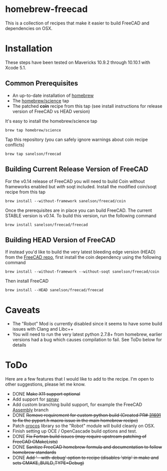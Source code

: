 # homebrew-freecad

This is a collection of recipes that make it easier to build FreeCAD and dependencies on OSX.

# Installation

These steps have been tested on Mavericks 10.9.2 through 10.10.1 with Xcode 5.1.

## Common Prerequisites

* An up-to-date installation of [homebrew](http://brew.sh)
* The [homebrew/science](https://github.com/Homebrew/homebrew-science) tap
* The patched **coin** recipe from this tap (see install instructions for release version of FreeCAD vs HEAD version)

It's easy to install the homebrew/science tap

    brew tap homebrew/science

Tap this repository (you can safely ignore warnings about coin recipe conflicts)

    brew tap sanelson/freecad

## Building Current Release Version of FreeCAD

For the v0.14 release of FreeCAD you will need to build Coin without frameworks enabled but *with* soqt included.  Install the modified coin/soqt recipe from this tap

    brew install --without-framework sanelson/freecad/coin

Once the prerequisites are in place you can build FreeCAD.  The current STABLE version is v0.14.  To build this version, run the following command

    brew install sanelson/freecad/freecad

## Building HEAD Version of FreeCAD

If instead you'd like to build the very latest bleeding edge version (HEAD) from the [FreeCAD repo](https://github.com/FreeCAD/FreeCAD_sf_master), first install the coin dependency using the following command

    brew install --without-framework --without-soqt sanelson/freecad/coin

Then install FreeCAD

    brew install --HEAD sanelson/freecad/freecad

# Caveats

* The "Robot" Mod is currently disabled since it seems to have some build issues with Clang and Libc++
* You will need to run the very latest python 2.7.8+ from homebrew, earlier versions had a bug which causes compilation to fail. See ToDo below for details

# ToDo

Here are a few features that I would like to add to the recipe.  I'm open to other suggestions, please let me know.

* DONE ~~Make X11 support optional~~
* Add support for [spnav](https://pypi.python.org/pypi/spnav/0.9)
* Add custom branching build support, for example the FreeCAD [Assembly](http://sourceforge.net/p/free-cad/code/ci/jriegel/dev-assembly/~/tree/) branch
* DONE ~~Remove requirement for custom python build (Created PR# [31691](https://github.com/Homebrew/homebrew/pull/31691) to fix the pyport.h macro issue in the main homebrew recipe)~~
* Patch [orocos](https://github.com/orocos/orocos_kinematics_dynamics/commit/0c6f37fdbe62f863ea3e27765d99e9ea562149b7) library so the "Robot" module will build cleanly on OSX.
* Finish setting up OCE / OpenCascade build options and test.
* DONE ~~Fix Fortran build issues (may require upstream patching of FreeCAD CMakeLists)~~
* DONE ~~Sanitize FreeCAD homebrew formula and documentation to follow homebrew standards~~
* DONE ~~Add '--with-debug' option to recipe (disables 'strip' in make and sets CMAKE_BUILD_TYPE=Debug)~~
